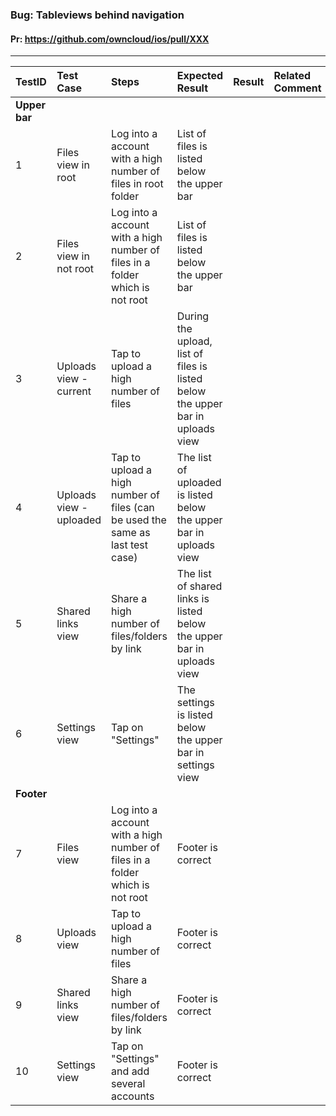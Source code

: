 ###  Bug: Tableviews behind navigation 

#### Pr: https://github.com/owncloud/ios/pull/XXX 


---

 
TestID | Test Case | Steps | Expected Result | Result | Related Comment
:------------ | :------------- | :------------- | :-------------- | :----- | :------
**Upper bar**|
| 1 | Files view in root  |  Log into a account with a high number of files in root folder |  List of files is listed below the upper bar   |
| 2 | Files view in not root  |  Log into a account with a high number of files in a folder which is not root |  List of files is listed below the upper bar   |
| 3 | Uploads view - current  |  Tap to upload a high number of files  |  During the upload, list of files is listed below the upper bar in uploads view   |
| 4 | Uploads view - uploaded  |   Tap to upload a high number of files (can be used the same as last test case) | The list of uploaded is listed below the upper bar in uploads view
| 5 | Shared links view |  Share a high number of files/folders by link | The list of shared links is listed below the upper bar in uploads view
| 6 | Settings view |  Tap on "Settings" | The settings is listed below the upper bar in settings view
**Footer**|
| 7 | Files view  |  Log into a account with a high number of files in a folder which is not root |  Footer is correct   |
| 8 | Uploads view |  Tap to upload a high number of files  |  Footer is correct   |
| 9 | Shared links view |  Share a high number of files/folders by link | Footer is correct
| 10 | Settings view |  Tap on "Settings" and add several accounts | Footer is correct
